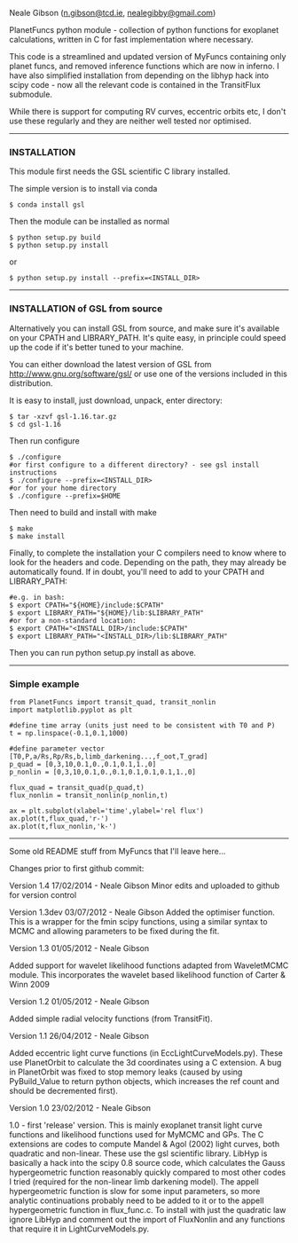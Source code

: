 
Neale Gibson (n.gibson@tcd.ie, nealegibby@gmail.com)

PlanetFuncs python module - collection of python functions for exoplanet calculations,
written in C for fast implementation where necessary.

This code is a streamlined and updated version of MyFuncs containing only planet funcs,
and removed inference functions which are now in inferno. I have also simplified
installation from depending on the libhyp hack into scipy code - now all the relevant
code is contained in the TransitFlux submodule.

While there is support for computing RV curves, eccentric orbits etc, I don't use these
regularly and they are neither well tested nor optimised.

***

### INSTALLATION

This module first needs the GSL scientific C library installed.

The simple version is to install via conda

```
$ conda install gsl
```

Then the module can be installed as normal
```
$ python setup.py build
$ python setup.py install
```
or
```
$ python setup.py install --prefix=<INSTALL_DIR>
```

***

### INSTALLATION of GSL from source

Alternatively you can install GSL from source, and make sure it's available on your CPATH
and LIBRARY_PATH. It's quite easy, in principle could speed up the code if it's better
tuned to your machine.

You can either download the latest version of GSL from http://www.gnu.org/software/gsl/
or use one of the versions included in this distribution.

It is easy to install, just download, unpack, enter directory:
```
$ tar -xzvf gsl-1.16.tar.gz
$ cd gsl-1.16
```
Then run configure
```
$ ./configure
#or first configure to a different directory? - see gsl install instructions
$ ./configure --prefix=<INSTALL_DIR>
#or for your home directory
$ ./configure --prefix=$HOME
```

Then need to build and install with make
```
$ make
$ make install
```

Finally, to complete the installation your C compilers need to know where to look for the
headers and code. Depending on the path, they may already be automatically found. If in
doubt, you'll need to add to your CPATH and LIBRARY_PATH:

```
#e.g. in bash:
$ export CPATH="${HOME}/include:$CPATH"
$ export LIBRARY_PATH="${HOME}/lib:$LIBRARY_PATH"
#or for a non-standard location:
$ export CPATH="<INSTALL_DIR>/include:$CPATH"
$ export LIBRARY_PATH="<INSTALL_DIR>/lib:$LIBRARY_PATH"
```

Then you can run python setup.py install as above.

***

### Simple example

```
from PlanetFuncs import transit_quad, transit_nonlin
import matplotlib.pyplot as plt

#define time array (units just need to be consistent with T0 and P)
t = np.linspace(-0.1,0.1,1000)

#define parameter vector [T0,P,a/Rs,Rp/Rs,b,limb_darkening...,f_oot,T_grad]
p_quad = [0,3,10,0.1,0.,0.1,0.1,1.,0]
p_nonlin = [0,3,10,0.1,0.,0.1,0.1,0.1,0.1,1.,0]

flux_quad = transit_quad(p_quad,t)
flux_nonlin = transit_nonlin(p_nonlin,t)

ax = plt.subplot(xlabel='time',ylabel='rel flux')
ax.plot(t,flux_quad,'r-')
ax.plot(t,flux_nonlin,'k-')

```

***

Some old README stuff from MyFuncs that I'll leave here...

Changes prior to first github commit:

Version 1.4
17/02/2014 - Neale Gibson
Minor edits and uploaded to github for version control

Version 1.3dev
03/07/2012 - Neale Gibson
Added the optimiser function. This is a wrapper for the fmin scipy functions, using a similar syntax to MCMC and allowing parameters to be fixed during the
fit.

Version 1.3
01/05/2012 - Neale Gibson

Added support for wavelet likelihood functions adapted from WaveletMCMC module. This incorporates the wavelet based likelihood function of Carter & Winn 2009

Version 1.2
01/05/2012 - Neale Gibson

Added simple radial velocity functions (from TransitFit).

Version 1.1
26/04/2012 - Neale Gibson

Added eccentric light curve functions (in EccLightCurveModels.py). These use PlanetOrbit to calculate the 3d coordinates using a C extension. A bug in PlanetOrbit was fixed to stop memory leaks (caused by using PyBuild_Value to return python objects, which increases the ref count and should be decremented first).

Version 1.0
23/02/2012 - Neale Gibson

1.0 - first 'release' version. This is mainly exoplanet transit light curve functions and likelihood functions used for MyMCMC and GPs. The C extensions are codes to compute Mandel & Agol (2002) light curves, both quadratic and non-linear. These use the gsl scientific library. LibHyp is basically a hack into the scipy 0.8 source code, which calculates the Gauss hypergeometric function reasonably quickly compared to most other codes I tried (required for the non-linear limb darkening model). The appell hypergeometric function is slow for some input parameters, so more analytic continuations probably need to be added to it or to the appell hypergeometric function in flux_func.c. To install with just the quadratic law ignore LibHyp and comment out the import of FluxNonlin and any functions that require it in LightCurveModels.py.
